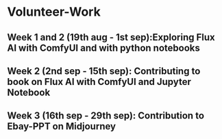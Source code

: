 # Volunteer-Work


Week 1 and 2 (19th aug - 1st sep):Exploring Flux AI with ComfyUI and with python notebooks
- 


Week 2 (2nd sep - 15th sep): Contributing to book on Flux AI with ComfyUI and Jupyter Notebook
- 


Week 3 (16th sep - 29th sep): Contribution to Ebay-PPT on Midjourney
- 
